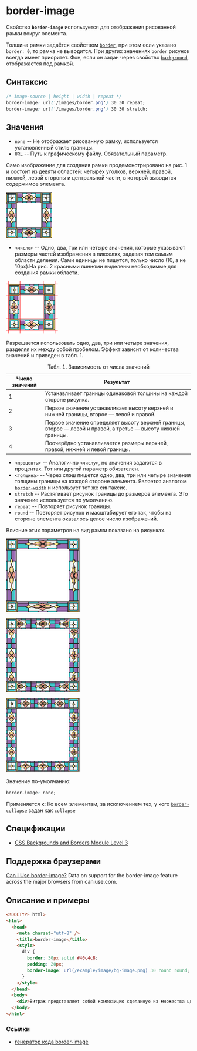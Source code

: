 # border-image

Свойство **`border-image`** используется для отображения рисованной рамки вокруг элемента.

Толщина рамки задаётся свойством [`border`](border.md), при этом если указано `border: 0`, то рамка не выводится. При других значениях `border` рисунок всегда имеет приоритет. Фон, если он задан через свойство [`background`](background.md), отображается под рамкой.

## Синтаксис

```css
/* image-source | height | width | repeat */
border-image: url('/images/border.png') 30 30 repeat;
border-image: url('/images/border.png') 30 30 stretch;
```

## Значения

- `none` -- Не отображает рисованную рамку, используется установленный стиль границы.
- `URL` -- Путь к графическому файлу. Обязательный параметр.

Само изображение для создания рамки продемонстрировано на рис. 1 и состоит из девяти областей: четырёх уголков, верхней, правой, нижней, левой стороны и центральной части, в которой выводится содержимое элемента.

![Рис. 1. Изображение для создания рамки](css_border-image-1.png)

- `<число>` -- Одно, два, три или четыре значения, которые указывают размеры частей изображения в пикселях, задавая тем самым области деления. Сами единицы не пишутся, только число (10, а не 10px).На рис. 2 красными линиями выделены необходимые для создания рамки области.

![Рис. 2. Деление исходного изображения на области](css_border-image-2.png)

Разрешается использовать одно, два, три или четыре значения, разделяя их между собой пробелом. Эффект зависит от количества значений и приведен в табл. 1.

<table>
<caption>Табл. 1. Зависимость от числа значений</caption>
<thead>
<tr><th>Число значений</th><th>Результат</th></tr>
</thead>
<tbody>
<tr><td>1</td><td>Устанавливает границы одинаковой толщины на каждой стороне рисунка.</td></tr>
<tr><td>2</td><td>Первое значение устанавливает высоту верхней и нижней границы, второе — левой и правой.</td></tr>
<tr><td>3</td><td>Первое значение определяет высоту верхней границы, второе — левой и правой, а третье — высоту нижней границы.</td></tr>
<tr><td>4</td><td>Поочерёдно устанавливается размеры верхней, правой, нижней и левой границы.</td></tr>
</tbody>
</table>

- `<проценты>` -- Аналогично `<числу>`, но значения задаются в процентах. Тот или другой параметр обязателен.
- `<толщина>` -- Через слэш пишется одно, два, три или четыре значения толщины границы на каждой стороне элемента. Является аналогом [`border-width`](border-width.md) и использует тот же синтаксис.
- `stretch` -- Растягивает рисунок границы до размеров элемента. Это значение используется по умолчанию.
- `repeat` -- Повторяет рисунок границы.
- `round` -- Повторяет рисунок и масштабирует его так, чтобы на стороне элемента оказалось целое число изображений.

Влияние этих параметров на вид рамки показано на рисунках.

![Рамка с параметром stretch](css_border-image-3a.png)

![Рамка с параметром repeat](css_border-image-3b.png)

![Рамка с параметром round](css_border-image-3c.png)

Значение по-умолчанию:

```css
border-image: none;
```

Применяется к: Ко всем элементам, за исключением тех, у кого [`border-collapse`](border-collapse.md) задан как `collapse`

## Спецификации

- [CSS Backgrounds and Borders Module Level 3](http://dev.w3.org/csswg/css3-background/#border-image)

## Поддержка браузерами

<p class="ciu_embed" data-feature="border-image" data-periods="future_1,current,past_1,past_2">
  <a href="http://caniuse.com/#feat=border-image">Can I Use border-image?</a> Data on support for the border-image feature across the major browsers from caniuse.com.
</p>

## Описание и примеры

```html
<!DOCTYPE html>
<html>
  <head>
    <meta charset="utf-8" />
    <title>border-image</title>
    <style>
      div {
        border: 30px solid #40c4c8;
        padding: 20px;
        border-image: url(/example/image/bg-image.png) 30 round round;
      }
    </style>
  </head>
  <body>
    <div>Витраж представляет собой композицию сделанную из множества цветных стекол обрамлённых проволокой и наиболее эффектно смотрится при прохождении через него солнечного или искусственного света.</div>
  </body>
</html>
```

### Ссылки

- [генератор кода border-image](http://border-image.com/)
